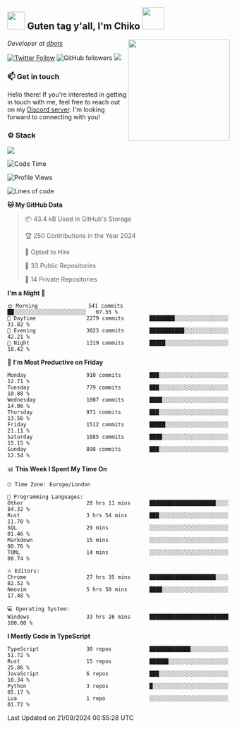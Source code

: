 <h2><img src="https://cdn.discordapp.com/emojis/1100181376730402906.gif?quality=lossless" width="40"> Guten tag y'all, I'm Chiko <img src="https://a.ppy.sh/15907233" width="50"></h2>
<a href="https://cataas.com"><img align='right' src="https://cataas.com/cat" width="230"></a>
<p><em>Developer at <a href="https://github.com/dbotsfun">dbots</a></em></p>

[![Twitter Follow](https://img.shields.io/twitter/follow/chikoxq?label=Follow)](https://twitter.com/intent/follow?screen_name=chikoxq)
![GitHub followers](https://img.shields.io/github/followers/chikof?label=Follow&style=social)
![](https://komarev.com/ghpvc/?username=chikof&color=blue)

### 📫 Get in touch
Hello there! If you're interested in getting in touch with me, feel free to reach out on my [Discord server](https://discord.gg/sejc7TnX6N). I'm looking forward to connecting with you!

### ⚙️ Stack
[![](https://skillicons.dev/icons?i=git,kubernetes,docker,js,ts,cloudflare,css,deno,express,graphql,html,mongodb,nestjs,py,react,apollo,bash,java,lua,nextjs,netlify,nodejs,ps,powershell,rust,neovim,tauri,sentry,postgres,tailwind,prisma,actix,workers)](https://skillicons.dev)

<!--START_SECTION:waka-->
![Code Time](http://img.shields.io/badge/Code%20Time-1%2C839%20hrs%2039%20mins-blue)

![Profile Views](http://img.shields.io/badge/Profile%20Views-0-blue)

![Lines of code](https://img.shields.io/badge/From%20Hello%20World%20I%27ve%20Written-6.4%20million%20lines%20of%20code-blue)

**🐱 My GitHub Data** 

> 📦 43.4 kB Used in GitHub's Storage 
 > 
> 🏆 250 Contributions in the Year 2024
 > 
> 💼 Opted to Hire
 > 
> 📜 33 Public Repositories 
 > 
> 🔑 14 Private Repositories 
 > 
**I'm a Night 🦉** 

```text
🌞 Morning                541 commits         ██░░░░░░░░░░░░░░░░░░░░░░░   07.55 % 
🌆 Daytime                2279 commits        ████████░░░░░░░░░░░░░░░░░   31.82 % 
🌃 Evening                3023 commits        ███████████░░░░░░░░░░░░░░   42.21 % 
🌙 Night                  1319 commits        █████░░░░░░░░░░░░░░░░░░░░   18.42 % 
```
📅 **I'm Most Productive on Friday** 

```text
Monday                   910 commits         ███░░░░░░░░░░░░░░░░░░░░░░   12.71 % 
Tuesday                  779 commits         ███░░░░░░░░░░░░░░░░░░░░░░   10.88 % 
Wednesday                1007 commits        ████░░░░░░░░░░░░░░░░░░░░░   14.06 % 
Thursday                 971 commits         ███░░░░░░░░░░░░░░░░░░░░░░   13.56 % 
Friday                   1512 commits        █████░░░░░░░░░░░░░░░░░░░░   21.11 % 
Saturday                 1085 commits        ████░░░░░░░░░░░░░░░░░░░░░   15.15 % 
Sunday                   898 commits         ███░░░░░░░░░░░░░░░░░░░░░░   12.54 % 
```


📊 **This Week I Spent My Time On** 

```text
🕑︎ Time Zone: Europe/London

💬 Programming Languages: 
Other                    28 hrs 11 mins      █████████████████████░░░░   84.32 % 
Rust                     3 hrs 54 mins       ███░░░░░░░░░░░░░░░░░░░░░░   11.70 % 
SQL                      29 mins             ░░░░░░░░░░░░░░░░░░░░░░░░░   01.46 % 
Markdown                 15 mins             ░░░░░░░░░░░░░░░░░░░░░░░░░   00.76 % 
TOML                     14 mins             ░░░░░░░░░░░░░░░░░░░░░░░░░   00.74 % 

🔥 Editors: 
Chrome                   27 hrs 35 mins      █████████████████████░░░░   82.52 % 
Neovim                   5 hrs 50 mins       ████░░░░░░░░░░░░░░░░░░░░░   17.48 % 

💻 Operating System: 
Windows                  33 hrs 26 mins      █████████████████████████   100.00 % 
```

**I Mostly Code in TypeScript** 

```text
TypeScript               30 repos            █████████████░░░░░░░░░░░░   51.72 % 
Rust                     15 repos            ██████░░░░░░░░░░░░░░░░░░░   25.86 % 
JavaScript               6 repos             ███░░░░░░░░░░░░░░░░░░░░░░   10.34 % 
Python                   3 repos             █░░░░░░░░░░░░░░░░░░░░░░░░   05.17 % 
Lua                      1 repo              ░░░░░░░░░░░░░░░░░░░░░░░░░   01.72 % 
```




 Last Updated on 21/09/2024 00:55:28 UTC
<!--END_SECTION:waka-->


<!--
<p align="center">
     <a href="https://discord.gg/HhybNhchcC"><img src="https://invidget.switchblade.xyz/sejc7TnX6N" align="center" ><a>
</p> 
-->
